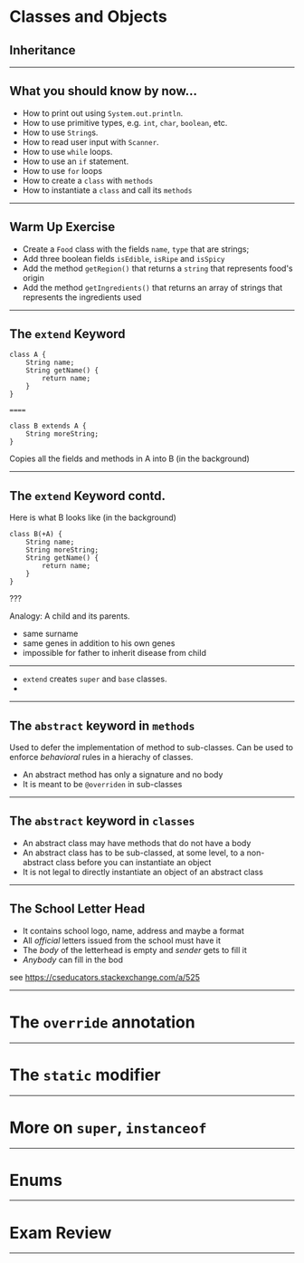 # Classes and Objects
## Inheritance

---

## What you should know by now...
- How to print out using `System.out.println`.
- How to use primitive types, e.g. `int`, `char`, `boolean`, etc.
- How to use `String`s.
- How to read user input with `Scanner`.
- How to use `while` loops.
- How to use an `if` statement.
- How to use `for` loops
- How to create a `class` with `methods`
- How to instantiate a `class` and call its `methods`

---

## Warm Up Exercise

* Create a `Food` class with the fields `name`, `type` that are strings;
* Add three boolean fields `isEdible`, `isRipe` and `isSpicy`
* Add the method `getRegion()` that returns a `string` that represents food's origin
* Add the method `getIngredients()` that returns an array of strings that represents the ingredients used

---

## The `extend` Keyword

```
class A {
    String name;
    String getName() { 
        return name;
    }
}

====

class B extends A {
    String moreString;
}
```

Copies all the fields and methods in A into B (in the background)

---

## The `extend` Keyword contd.

Here is what B looks like (in the background)

```
class B(+A) {
    String name;
    String moreString;
    String getName() { 
        return name;
    }
}
```
???

Analogy: A child and its parents.
- same surname
- same genes in addition to his own genes
- impossible for father to inherit disease from child

---

* `extend` creates `super` and `base` classes.
* 

---

## The `abstract` keyword in `methods`

Used to defer the implementation of method to sub-classes.
Can be used to enforce *behavioral* rules in a hierachy of classes.

* An abstract method has only a signature and no body
* It is meant to be `@overriden` in sub-classes

---

## The `abstract` keyword in `classes`

* An abstract class may have methods that do not have a body
* An abstract class has to be sub-classed, at some level, to a non-abstract class before you can instantiate an object
* It is not legal to directly instantiate an object of an abstract class

---

## The School Letter Head

* It contains school logo, name, address and maybe a format
* All *official* letters issued from the school must have it
* The *body* of the letterhead is empty and *sender* gets to fill it
* *Anybody* can fill in the bod

see https://cseducators.stackexchange.com/a/525

---

# The `override` annotation

---

# The `static` modifier

---

# More on `super`, `instanceof`

---

# Enums

---

# Exam Review

---